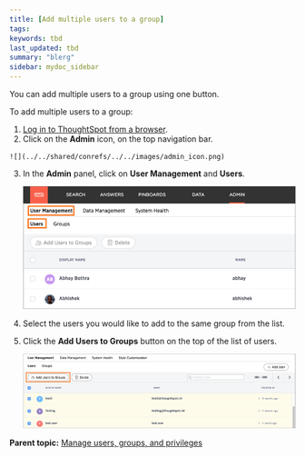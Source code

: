 ```yaml
---
title: [Add multiple users to a group]
tags: 
keywords: tbd
last_updated: tbd
summary: "blerg"
sidebar: mydoc_sidebar
---
```

You can add multiple users to a group using one button.

To add multiple users to a group:

1.   [Log in to ThoughtSpot from a browser](../setup/accessing.html#).
2.   Click on the **Admin** icon, on the top navigation bar.

    ![](../../shared/conrefs/../../images/admin_icon.png)

3.  In the **Admin** panel, click on **User Management** and **Users**.

     ![](../../shared/conrefs/../../images/manage_users_3.2.png "Manage Users")

4.   Select the users you would like to add to the same group from the list.
5. Click the **Add Users to Groups** button on the top of the list of users.

     ![](../../images/add_multiple_users_to_a_group.png "Add a new User")


**Parent topic:** [Manage users, groups, and privileges](../../admin/users_groups/about_users_groups.html)
